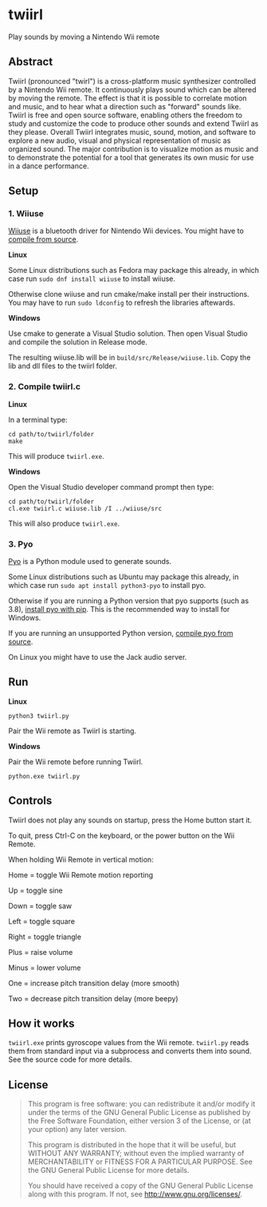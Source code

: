 # twiirl
Play sounds by moving a Nintendo Wii remote

## Abstract

Twiirl (pronounced "twirl") is a cross-platform music synthesizer controlled by a Nintendo Wii remote. It continuously plays sound which can be altered by moving the remote. The effect is that it is possible to correlate motion and music, and to hear what a direction such as "forward" sounds like. Twiirl is free and open source software, enabling others the freedom to study and customize the code to produce other sounds and extend Twiirl as they please. Overall Twiirl integrates music, sound, motion, and software to explore a new audio, visual and physical representation of music as organized sound. The major contribution is to visualize motion as music and to demonstrate the potential for a tool that generates its own music for use in a dance performance.

## Setup

### 1. Wiiuse

[Wiiuse](https://github.com/wiiuse/wiiuse) is a bluetooth driver for Nintendo Wii devices. You might have to [compile from source](https://github.com/wiiuse/wiiuse#platforms-and-dependencies).

**Linux**

Some Linux distributions such as Fedora may package this already, in which case run `sudo dnf install wiiuse` to install wiiuse.

Otherwise clone wiiuse and run cmake/make install per their instructions. You may have to run `sudo ldconfig` to refresh the libraries aftewards.

**Windows**

Use cmake to generate a Visual Studio solution. Then open Visual Studio and compile the solution in Release mode.

The resulting wiiuse.lib will be in `build/src/Release/wiiuse.lib`. Copy the lib and dll files to the twiirl folder.

### 2. Compile twiirl.c

**Linux**

In a terminal type:

```
cd path/to/twiirl/folder
make
```

This will produce `twiirl.exe`.

**Windows**

Open the Visual Studio developer command prompt then type:

```
cd path/to/twiirl/folder
cl.exe twiirl.c wiiuse.lib /I ../wiiuse/src
```

This will also produce `twiirl.exe`.

### 3. Pyo

[Pyo](https://github.com/belangeo/pyo) is a Python module used to generate sounds.

Some Linux distributions such as Ubuntu may package this already, in which case run `sudo apt install python3-pyo` to install pyo.

Otherwise if you are running a Python version that pyo supports (such as 3.8), [install pyo with pip](http://ajaxsoundstudio.com/pyodoc/download.html). This is the recommended way to install for Windows.

If you are running an unsupported Python version, [compile pyo from source](http://ajaxsoundstudio.com/pyodoc/compiling.html).

On Linux you might have to use the Jack audio server.

## Run

**Linux**

```
python3 twiirl.py
```

Pair the Wii remote as Twiirl is starting.

**Windows**

Pair the Wii remote before running Twiirl.

```
python.exe twiirl.py
```

## Controls

Twiirl does not play any sounds on startup, press the Home button start it.

To quit, press Ctrl-C on the keyboard, or the power button on the Wii Remote.

When holding Wii Remote in vertical motion:

Home = toggle Wii Remote motion reporting

Up = toggle sine

Down = toggle saw

Left = toggle square

Right = toggle triangle

Plus = raise volume

Minus = lower volume

One = increase pitch transition delay (more smooth)

Two = decrease pitch transition delay (more beepy)

## How it works

`twiirl.exe` prints gyroscope values from the Wii remote. `twiirl.py` reads them from standard input via a subprocess and converts them into sound. See the source code for more details.

## License

> This program is free software: you can redistribute it and/or modify
> it under the terms of the GNU General Public License as published by
> the Free Software Foundation, either version 3 of the License, or
> (at your option) any later version.
>
> This program is distributed in the hope that it will be useful,
> but WITHOUT ANY WARRANTY; without even the implied warranty of
> MERCHANTABILITY or FITNESS FOR A PARTICULAR PURPOSE.  See the
> GNU General Public License for more details.
>
> You should have received a copy of the GNU General Public License
> along with this program.  If not, see <http://www.gnu.org/licenses/>.
